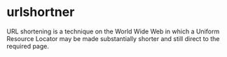 # urlshortner
URL shortening is a technique on the World Wide Web in which a Uniform Resource Locator may be made substantially shorter and still direct to the required page.

